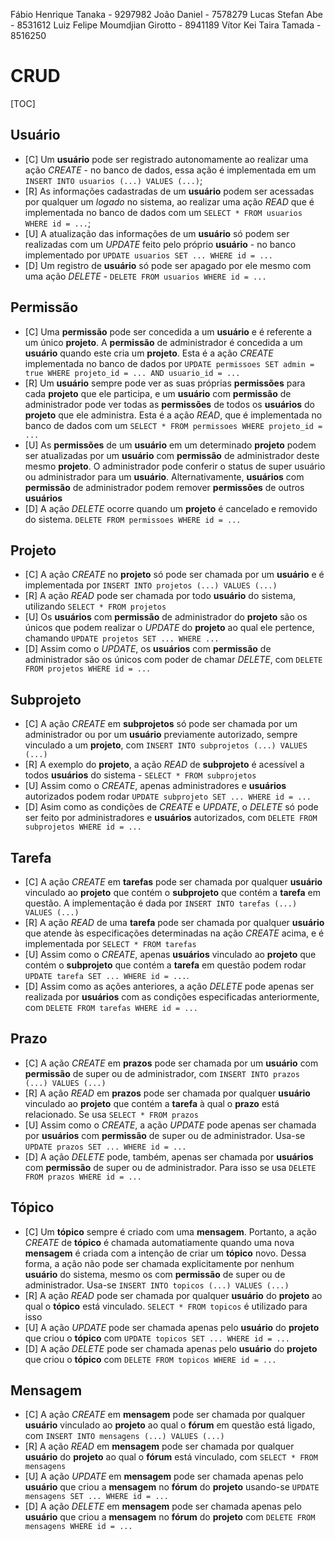 Fábio Henrique Tanaka - 9297982
João Daniel - 7578279
Lucas Stefan Abe - 8531612
Luiz Felipe Moumdjian Girotto - 8941189
Vítor Kei Taira Tamada - 8516250

# CRUD

[TOC]

## Usuário
- [C] Um **usuário** pode ser registrado autonomamente ao realizar uma ação _CREATE_ - no banco de dados, essa ação é implementada em um `INSERT INTO usuarios (...) VALUES (...)`;
- [R] As informações cadastradas de um **usuário** podem ser acessadas por qualquer um _logado_ no sistema, ao realizar uma ação _READ_ que é implementada no banco de dados com um `SELECT * FROM usuarios WHERE id = ...`;
- [U] A atualização das informações de um **usuário** só podem ser realizadas com um _UPDATE_ feito pelo próprio **usuário** - no banco implementado por `UPDATE usuarios SET ... WHERE id = ...`
- [D] Um registro de **usuário** só pode ser apagado por ele mesmo com uma ação _DELETE_ - `DELETE FROM usuarios WHERE id = ...`


## Permissão
- [C] Uma **permissão** pode ser concedida a um **usuário** e é referente a um único **projeto**. A **permissão** de administrador é concedida a um **usuário** quando este cria um **projeto**. Esta é a ação _CREATE_ implementada no banco de dados por `UPDATE permissoes SET admin = true WHERE projeto_id = ... AND usuario_id = ...`
- [R] Um **usuário** sempre pode ver as suas próprias **permissões** para cada **projeto** que ele participa, e um **usuário** com **permissão** de administrador pode ver todas as **permissões** de todos os **usuários** do **projeto** que ele administra. Esta é a ação _READ_, que é implementada no banco de dados com um `SELECT * FROM permissoes WHERE projeto_id = ...`
- [U] As **permissões** de um **usuário** em um determinado **projeto** podem ser atualizadas por um **usuário** com **permissão** de administrador deste mesmo **projeto**. O administrador pode conferir o status de super usuário ou administrador para um **usuário**. Alternativamente, **usuários** com **permissão** de administrador podem remover **permissões** de outros **usuários**
- [D] A ação _DELETE_ ocorre quando um **projeto** é cancelado e removido do sistema. `DELETE FROM permissoes WHERE id = ...`

## Projeto
- [C] A ação _CREATE_ no **projeto** só pode ser chamada por um **usuário** e é implementada por `INSERT INTO projetos (...) VALUES (...)`
- [R] A ação _READ_ pode ser chamada por todo **usuário** do sistema, utilizando `SELECT * FROM projetos`
- [U] Os **usuários** com **permissão** de administrador do **projeto** são os únicos que podem realizar o _UPDATE_ do **projeto** ao qual ele pertence, chamando `UPDATE projetos SET ... WHERE ...`
- [D] Assim como o _UPDATE_, os **usuários** com **permissão** de administrador são os únicos com poder de chamar _DELETE_, com `DELETE FROM projetos WHERE id = ...`


## Subprojeto
- [C] A ação _CREATE_ em **subprojetos** só pode ser chamada por um administrador ou por um **usuário** previamente autorizado, sempre vinculado a um **projeto**, com `INSERT INTO subprojetos (...) VALUES (...)`
- [R] A exemplo do **projeto**, a ação _READ_ de **subprojeto** é acessível a todos **usuários** do sistema - `SELECT * FROM subprojetos`
- [U] Assim como o _CREATE_, apenas administradores e **usuários** autorizados podem rodar `UPDATE subprojeto SET ... WHERE id = ...`
- [D] Asim como as condições de _CREATE_ e _UPDATE_, o _DELETE_ só pode ser feito por administradores e **usuários** autorizados, com `DELETE FROM subprojetos WHERE id = ...`

## Tarefa
- [C] A ação _CREATE_ em **tarefas** pode ser chamada por qualquer **usuário** vinculado ao **projeto** que contém o **subprojeto** que contém a **tarefa** em questão. A implementação é dada por `INSERT INTO tarefas (...) VALUES (...)`
- [R] A ação _READ_ de uma **tarefa** pode ser chamada por qualquer **usuário** que atende às especificações determinadas na ação _CREATE_ acima, e é implementada por `SELECT * FROM tarefas`
- [U] Assim como o _CREATE_, apenas **usuários** vinculado ao **projeto** que contém o **subprojeto** que contém a **tarefa** em questão podem rodar `UPDATE tarefa SET ... WHERE id = ...`.
- [D] Assim como as ações anteriores, a ação _DELETE_ pode apenas ser realizada por **usuários** com as condições especificadas anteriormente, com `DELETE FROM tarefas WHERE id = ...`

## Prazo
- [C] A ação _CREATE_ em **prazos** pode ser chamada por um **usuário** com **permissão** de super ou de administrador, com `INSERT INTO prazos (...) VALUES (...)`
- [R] A ação _READ_ em **prazos** pode ser chamada por qualquer **usuário** vinculado ao **projeto** que contém a **tarefa** à qual o **prazo** está relacionado. Se usa `SELECT * FROM prazos`
- [U] Assim como o _CREATE_, a ação _UPDATE_ pode apenas ser chamada por **usuários** com **permissão** de super ou de administrador. Usa-se `UPDATE prazos SET ... WHERE id = ...`
- [D] A ação _DELETE_ pode, também, apenas ser chamada por **usuários** com **permissão** de super ou de administrador. Para isso se usa `DELETE FROM prazos WHERE id = ...`

## Tópico
- [C] Um **tópico** sempre é criado com uma **mensagem**. Portanto, a ação _CREATE_ de **tópico** é chamada automatiamente quando uma nova **mensagem** é criada com a intenção de criar um **tópico** novo. Dessa forma, a ação não pode ser chamada explicitamente por nenhum **usuário** do sistema, mesmo os com **permissão** de super ou de administrador. Usa-se `INSERT INTO topicos (...) VALUES (...)`
- [R] A ação _READ_ pode ser chamada por qualquer **usuário** do **projeto** ao qual o **tópico** está vinculado. `SELECT * FROM topicos` é utilizado para isso
- [U] A ação _UPDATE_ pode ser chamada apenas pelo **usuário** do **projeto** que criou o **tópico** com `UPDATE topicos SET ... WHERE id = ...`
- [D] A ação _DELETE_ pode ser chamada apenas pelo **usuário** do **projeto** que criou o **tópico** com `DELETE FROM topicos WHERE id = ...`

## Mensagem
- [C] A ação _CREATE_ em **mensagem** pode ser chamada por qualquer **usuário** vinculado ao **projeto** ao qual o **fórum** em questão está ligado, com `INSERT INTO mensagens (...) VALUES (...)`
- [R] A ação _READ_ em **mensagem** pode ser chamada por qualquer **usuário** do **projeto** ao qual o **fórum** está vinculado, com `SELECT * FROM mensagens`
- [U] A ação _UPDATE_ em **mensagem** pode ser chamada apenas pelo **usuário** que criou a **mensagem** no **fórum** do **projeto** usando-se `UPDATE mensagens SET ... WHERE id = ...`
- [D] A ação _DELETE_ em **mensagem** pode ser chamada apenas pelo **usuário** que criou a **mensagem** no **fórum** do **projeto** com `DELETE FROM mensagens WHERE id = ...`
